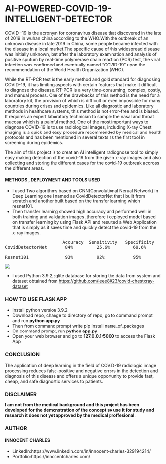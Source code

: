 # AI-POWERED-COVID-19-INTELLIGENT-DETECTOR
COVID -19 is the acronym for coronavirus disease that discovered in the late of 2019 in wuhan china according to the WHO.With the outbreak of an unknown disease in late 2019 in China, some people became infected with the disease in a local market.The specific cause of this widespread disease was initially unknown, but after the laboratory examination and analysis of positive sputum by real-time polymerase chain reaction (PCR) test, the viral infection was confirmed and eventually named “COVID-19” upon the recommendation of the World Health Organization (WHO).

While the RT-PCR test is the early method and  gold standard for diagnosing COVID-19, it has limiting aspects with certain features that make it difficult to diagnose the disease. RT-PCR is a very time-consuming, complex, costly, and manual process. One of the drawbacks of this method is the need for a laboratory kit, the provision of which is difficult or even impossible for many countries during crises and epidemics. Like all diagnostic and laboratory methods in healthcare systems, this method is not error-free and is biased. It requires an expert laboratory technician to sample the nasal and throat mucosa which is a painful method.
One of the most important ways to diagnose COVID-19 is to use radiological images, including X-ray Chest imaging is a quick and easy procedure recommended by medical and health protocols and has been mentioned in several texts as the first tool in screening during epidemics.

The aim of this project is to creat an AI intelligent radiognose tool to simply easy making detection of the covid-19 from the given x-ray images and also collecting and storing the different cases for the covid-19 outbreak accross the different areas.

#### METHODS , DEPLOYMENT AND TOOLS USED 
- I used Two algorithms based on CNN(Convolutional Nerual Network) in Deep Learning one i named as CovidDetectorNet that i built from scratch and another built based on the transfer learning which resnet101.
- Then transfer learning showed high accuracy and performed well in both training and validation images ,therefore i deployed model based on transfer learning by using Flask API and resulted a Web Application that is simply as it saves time and quickly detect the covid-19 from the x-ray images.
<pre>
                      Accuracy  Sensitivity   Specificity 
CovidDetectorNet       84%         25.6%         69.6%

Resnet101              93%         92%           95%
</pre>
<img src="https://github.com/innocoder-official/AI-POWERED-COVID-19-INTELLIGENT-DETECTOR/blob/main/screenshot/COVID_19_image1_detector_system_GOODVIEW.png">

- I used Python 3.9.2,sqlite database for storing the data from system and dataset obtained from  https://github.com/ieee8023/covid-chestxray-dataset


### HOW TO USE FLASK APP 
<ul>
  <li>Install python version 3.9.2</li>
  <li>Download repo, change to directory of repo, go to command prompt and run <b>python app.py</b></li>
  <li>Then from command prompt write pip install name_of_packages </li>
  <li>On command prompt, run <b>python app.py</b></li>
  <li>Open your web browser and go to <b>127.0.0.1:5000</b> to access the Flask App</li>
</ul>


### CONCLUSION 
The application of deep learning in the field of COVID-19 radiologic image processing reduces false-positive and negative errors in the detection and diagnosis of this disease and offers a unique opportunity to provide fast, cheap, and safe diagnostic services to patients.

### DISCLAIMER
<strong>I am not from the medical background and this project has been developed for the demonstration of the concept so use it for study and research it does not yet approved by the medical proffesional</strong>.


### AUTHOR
#### INNOCENT CHARLES 
<ul>
<li>LinkedIn:https://www.linkedin.com/in/innocent-charles-329194214/</li>
<li>Portfolio:https://innocentcharles.com/</li>
</ul>

